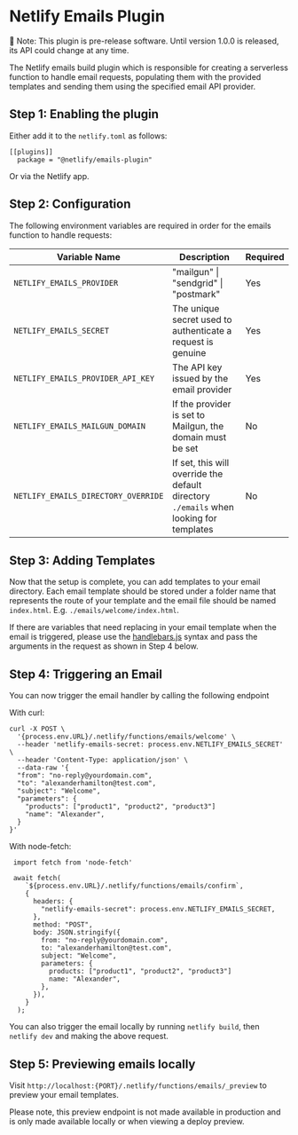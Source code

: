 # Netlify Emails Plugin

🚧 Note: This plugin is pre-release software. Until version 1.0.0 is released, its API could change at any time.

The Netlify emails build plugin which is responsible for creating a serverless function to handle email requests, populating them with the provided templates and sending them using the specified email API provider.

## Step 1: Enabling the plugin

Either add it to the `netlify.toml` as follows:

```
[[plugins]]
  package = "@netlify/emails-plugin"
```

Or via the Netlify app.

## Step 2: Configuration

The following environment variables are required in order for the emails function to handle requests:

| Variable Name                       | Description                                                                            | Required |
| ----------------------------------- | -------------------------------------------------------------------------------------- | -------- |
| `NETLIFY_EMAILS_PROVIDER`           | "mailgun" \| "sendgrid" \| "postmark"                                                  | Yes      |
| `NETLIFY_EMAILS_SECRET`             | The unique secret used to authenticate a request is genuine                            | Yes      |
| `NETLIFY_EMAILS_PROVIDER_API_KEY`   | The API key issued by the email provider                                               | Yes      |
| `NETLIFY_EMAILS_MAILGUN_DOMAIN`     | If the provider is set to Mailgun, the domain must be set                              | No       |
| `NETLIFY_EMAILS_DIRECTORY_OVERRIDE` | If set, this will override the default directory `./emails` when looking for templates | No       |

## Step 3: Adding Templates

Now that the setup is complete, you can add templates to your email directory. Each email template should be stored under a folder name that represents the route of your template and the email file should be named `index.html`. E.g. `./emails/welcome/index.html`.

If there are variables that need replacing in your email template when the email is triggered, please use the [handlebars.js](https://handlebarsjs.com/) syntax and pass the arguments in the request as shown in Step 4 below.

## Step 4: Triggering an Email

You can now trigger the email handler by calling the following endpoint

With curl:

```
curl -X POST \
  '{process.env.URL}/.netlify/functions/emails/welcome' \
  --header 'netlify-emails-secret: process.env.NETLIFY_EMAILS_SECRET' \
  --header 'Content-Type: application/json' \
  --data-raw '{
  "from": "no-reply@yourdomain.com",
  "to": "alexanderhamilton@test.com",
  "subject": "Welcome",
  "parameters": {
    "products": ["product1", "product2", "product3"]
    "name": "Alexander",
  }
}'
```

With node-fetch:

```
 import fetch from 'node-fetch'

 await fetch(
    `${process.env.URL}/.netlify/functions/emails/confirm`,
    {
      headers: {
        "netlify-emails-secret": process.env.NETLIFY_EMAILS_SECRET,
      },
      method: "POST",
      body: JSON.stringify({
        from: "no-reply@yourdomain.com",
        to: "alexanderhamilton@test.com",
        subject: "Welcome",
        parameters: {
          products: ["product1", "product2", "product3"]
          name: "Alexander",
        },
      }),
    }
  );
```

You can also trigger the email locally by running `netlify build`, then `netlify dev` and making the above request.

## Step 5: Previewing emails locally

Visit `http://localhost:{PORT}/.netlify/functions/emails/_preview` to preview your email templates.

Please note, this preview endpoint is not made available in production and is only made available locally or when viewing a deploy preview.
